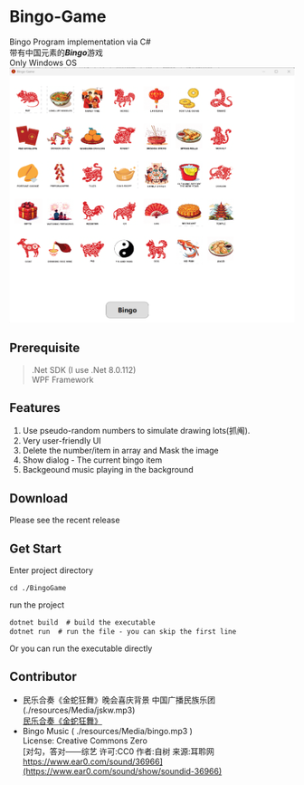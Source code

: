 # Bingo-Game
Bingo Program implementation via C#<br/>
带有中国元素的***Bingo***游戏<br/>
Only Windows OS<br/>
![Showcase](./ScreenShot/Showing.png)


## Prerequisite
> .Net SDK (I use .Net 8.0.112)<br>
> WPF Framework<br>

## Features
1. Use pseudo-random numbers to simulate drawing lots(抓阄).<br />
2. Very user-friendly UI<br />
3. Delete the number/item in array and Mask the image<br />
4. Show dialog - The current bingo item<br />
5. Backgeound music playing in the background<br />

## Download
Please see the recent release

## Get Start
Enter project directory<br>
```shell
cd ./BingoGame
```
run the project<br>
```shell
dotnet build  # build the executable
dotnet run  # run the file - you can skip the first line
```
Or you can run the executable directly

## Contributor
- 民乐合奏《金蛇狂舞》晚会喜庆背景 中国广播民族乐团 (./resources/Media/jskw.mp3)<br/>[民乐合奏《金蛇狂舞》](https://www.bilibili.com/video/BV1qkDAYzELJ/)
- Bingo Music ( ./resources/Media/bingo.mp3 )<br>License: Creative Commons Zero<br>[对勾，答对——综艺 许可:CC0 作者:自树 来源:耳聆网 https://www.ear0.com/sound/36966](https://www.ear0.com/sound/show/soundid-36966)
